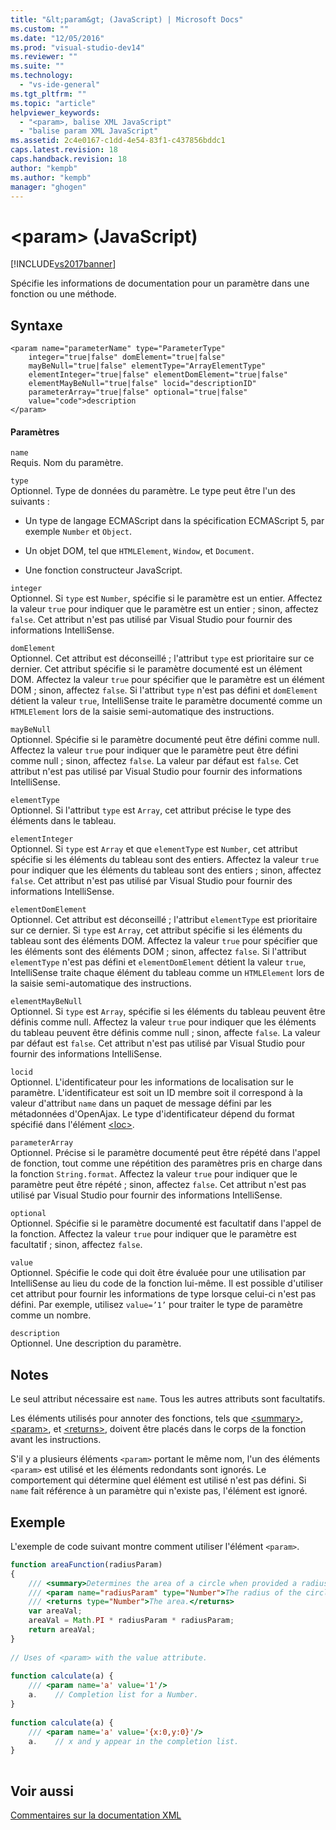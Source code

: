 ```yaml
---
title: "&lt;param&gt; (JavaScript) | Microsoft Docs"
ms.custom: ""
ms.date: "12/05/2016"
ms.prod: "visual-studio-dev14"
ms.reviewer: ""
ms.suite: ""
ms.technology: 
  - "vs-ide-general"
ms.tgt_pltfrm: ""
ms.topic: "article"
helpviewer_keywords: 
  - "<param>, balise XML JavaScript"
  - "balise param XML JavaScript"
ms.assetid: 2c4e0167-c1dd-4e54-83f1-c437856bddc1
caps.latest.revision: 18
caps.handback.revision: 18
author: "kempb"
ms.author: "kempb"
manager: "ghogen"
---
```

# &lt;param&gt; (JavaScript)
[!INCLUDE[vs2017banner](../code-quality/includes/vs2017banner.md)]

Spécifie les informations de documentation pour un paramètre dans une fonction ou une méthode.  
  
## Syntaxe  
  
```  
<param name="parameterName" type="ParameterType"  
    integer="true|false" domElement="true|false"  
    mayBeNull="true|false" elementType="ArrayElementType"  
    elementInteger="true|false" elementDomElement="true|false"  
    elementMayBeNull="true|false" locid="descriptionID"  
    parameterArray="true|false" optional="true|false"  
    value="code">description  
</param>  
```  
  
#### Paramètres  
 `name`  
 Requis.  Nom du paramètre.  
  
 `type`  
 Optionnel.  Type de données du paramètre.  Le type peut être l'un des suivants :  
  
-   Un type de langage ECMAScript dans la spécification ECMAScript 5, par exemple `Number` et `Object`.  
  
-   Un objet DOM, tel que `HTMLElement`, `Window`, et `Document`.  
  
-   Une fonction constructeur JavaScript.  
  
 `integer`  
 Optionnel.  Si `type` est `Number`, spécifie si le paramètre est un entier.  Affectez la valeur `true` pour indiquer que le paramètre est un entier ; sinon, affectez `false`.  Cet attribut n'est pas utilisé par Visual Studio pour fournir des informations IntelliSense.  
  
 `domElement`  
 Optionnel.  Cet attribut est déconseillé ; l'attribut `type` est prioritaire sur ce dernier.  Cet attribut spécifie si le paramètre documenté est un élément DOM.  Affectez la valeur `true` pour spécifier que le paramètre est un élément DOM ; sinon, affectez `false`.  Si l'attribut `type` n'est pas défini et `domElement` détient la valeur `true`, IntelliSense traite le paramètre documenté comme un `HTMLElement` lors de la saisie semi\-automatique des instructions.  
  
 `mayBeNull`  
 Optionnel.  Spécifie si le paramètre documenté peut être défini comme null.  Affectez la valeur `true` pour indiquer que le paramètre peut être défini comme null ; sinon, affectez `false`.  La valeur par défaut est `false`.  Cet attribut n'est pas utilisé par Visual Studio pour fournir des informations IntelliSense.  
  
 `elementType`  
 Optionnel.  Si l'attribut `type` est `Array`, cet attribut précise le type des éléments dans le tableau.  
  
 `elementInteger`  
 Optionnel.  Si `type` est `Array` et que `elementType` est `Number`, cet attribut spécifie si les éléments du tableau sont des entiers.  Affectez la valeur `true` pour indiquer que les éléments du tableau sont des entiers ; sinon, affectez `false`.  Cet attribut n'est pas utilisé par Visual Studio pour fournir des informations IntelliSense.  
  
 `elementDomElement`  
 Optionnel.  Cet attribut est déconseillé ; l'attribut `elementType` est prioritaire sur ce dernier.  Si `type` est `Array`, cet attribut spécifie si les éléments du tableau sont des éléments DOM.  Affectez la valeur `true` pour spécifier que les éléments sont des éléments DOM ; sinon, affectez `false`.  Si l'attribut `elementType` n'est pas défini et `elementDomElement` détient la valeur `true`, IntelliSense traite chaque élément du tableau comme un `HTMLElement` lors de la saisie semi\-automatique des instructions.  
  
 `elementMayBeNull`  
 Optionnel.  Si `type` est `Array`, spécifie si les éléments du tableau peuvent être définis comme null.  Affectez la valeur `true` pour indiquer que les éléments du tableau peuvent être définis comme null ; sinon, affecte `false`.  La valeur par défaut est `false`.  Cet attribut n'est pas utilisé par Visual Studio pour fournir des informations IntelliSense.  
  
 `locid`  
 Optionnel.  L'identificateur pour les informations de localisation sur le paramètre.  L'identificateur est soit un ID membre soit il correspond à la valeur d'attribut `name` dans un paquet de message défini par les métadonnées d'OpenAjax.  Le type d'identificateur dépend du format spécifié dans l'élément [\<loc\>](../ide/loc-javascript.md).  
  
 `parameterArray`  
 Optionnel.  Précise si le paramètre documenté peut être répété dans l'appel de fonction, tout comme une répétition des paramètres pris en charge dans la fonction `String.format`.  Affectez la valeur `true` pour indiquer que le paramètre peut être répété ; sinon, affectez `false`.  Cet attribut n'est pas utilisé par Visual Studio pour fournir des informations IntelliSense.  
  
 `optional`  
 Optionnel.  Spécifie si le paramètre documenté est facultatif dans l'appel de la fonction.  Affectez la valeur `true` pour indiquer que le paramètre est facultatif ; sinon, affectez `false`.  
  
 `value`  
 Optionnel.  Spécifie le code qui doit être évaluée pour une utilisation par IntelliSense au lieu du code de la fonction lui\-même.  Il est possible d'utiliser cet attribut pour fournir les informations de type lorsque celui\-ci n'est pas défini.  Par exemple, utilisez `value=’1’` pour traiter le type de paramètre comme un nombre.  
  
 `description`  
 Optionnel.  Une description du paramètre.  
  
## Notes  
 Le seul attribut nécessaire est `name`.  Tous les autres attributs sont facultatifs.  
  
 Les éléments utilisés pour annoter des fonctions, tels que [\<summary\>](../ide/summary-javascript.md), [\<param\>](../ide/param-javascript.md), et [\<returns\>](../ide/returns-javascript.md), doivent être placés dans le corps de la fonction avant les instructions.  
  
 S'il y a plusieurs éléments `<param>` portant le même nom, l'un des éléments `<param>` est utilisé et les éléments redondants sont ignorés.  Le comportement qui détermine quel élément est utilisé n'est pas défini.  Si `name` fait référence à un paramètre qui n'existe pas, l'élément est ignoré.  
  
## Exemple  
 L'exemple de code suivant montre comment utiliser l'élément `<param>`.  
  
```javascript  
function areaFunction(radiusParam)  
{  
    /// <summary>Determines the area of a circle when provided a radius parameter.</summary>  
    /// <param name="radiusParam" type="Number">The radius of the circle.</param>  
    /// <returns type="Number">The area.</returns>  
    var areaVal;  
    areaVal = Math.PI * radiusParam * radiusParam;  
    return areaVal;  
}  
  
// Uses of <param> with the value attribute.  
  
function calculate(a) {  
    /// <param name='a' value='1'/>  
    a.    // Completion list for a Number.  
}  
  
function calculate(a) {  
    /// <param name='a' value='{x:0,y:0}'/>  
    a.    // x and y appear in the completion list.  
}  
  
```  
  
## Voir aussi  
 [Commentaires sur la documentation XML](../ide/xml-documentation-comments-javascript.md)